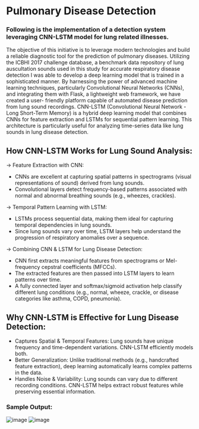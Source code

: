 # Pulmonary Disease Detection

### Following is the implementation of a detection system leveraging CNN-LSTM model for lung related illnesses.
The objective of this initiative is to leverage modern technologies and build a reliable diagnostic tool for the prediction of pulmonary diseases.
Utilizing the ICBHI 2017 challenge database, a benchmark data repository of lung auscultation sounds used in this study for accurate respiratory disease detection I was able to develop a deep learning model that is trained in a sophisticated manner.
By harnessing the power of advanced machine learning techniques, particularly Convolutional Neural Networks (CNNs), and integrating them with Flask, a lightweight web framework, we have created a user- friendly platform capable of automated disease prediction from lung sound recordings.
CNN-LSTM (Convolutional Neural Network - Long Short-Term Memory) is a hybrid deep learning model that combines CNNs for feature extraction and LSTMs for sequential pattern learning. This architecture is particularly useful for analyzing time-series data like lung sounds in lung disease detection.

## How CNN-LSTM Works for Lung Sound Analysis:
-> Feature Extraction with CNN:

+ CNNs are excellent at capturing spatial patterns in spectrograms (visual representations of sound) derived from lung sounds.
+ Convolutional layers detect frequency-based patterns associated with normal and abnormal breathing sounds (e.g., wheezes, crackles).

-> Temporal Pattern Learning with LSTM:

+ LSTMs process sequential data, making them ideal for capturing temporal dependencies in lung sounds.
+ Since lung sounds vary over time, LSTM layers help understand the progression of respiratory anomalies over a sequence.

-> Combining CNN & LSTM for Lung Disease Detection:

+ CNN first extracts meaningful features from spectrograms or Mel-frequency cepstral coefficients (MFCCs).
+ The extracted features are then passed into LSTM layers to learn patterns over time.
+ A fully connected layer and softmax/sigmoid activation help classify different lung conditions (e.g., normal, wheeze, crackle, or disease categories like asthma, COPD, pneumonia).

## Why CNN-LSTM is Effective for Lung Disease Detection:
+ Captures Spatial & Temporal Features: Lung sounds have unique frequency and time-dependent variations. CNN-LSTM efficiently models both.
+ Better Generalization: Unlike traditional methods (e.g., handcrafted feature extraction), deep learning automatically learns complex patterns in the data.
+ Handles Noise & Variability: Lung sounds can vary due to different recording conditions. CNN-LSTM helps extract robust features while preserving essential information.


### Sample Output:
![image](https://github.com/user-attachments/assets/cbc5c9bc-e780-49e9-96ce-f43ab86ffcbe)
![image](https://github.com/user-attachments/assets/6caa64b3-83ad-46fe-9943-73a752296929)

